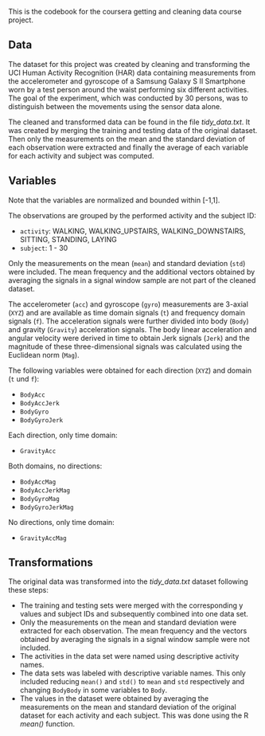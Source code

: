 This is the codebook for the coursera getting and cleaning data course project.

## Data

The dataset for this project was created by cleaning and transforming the UCI Human Activity Recognition (HAR) data containing measurements from the accelerometer and gyroscope of a Samsung Galaxy S II Smartphone worn by a test person around the waist performing six different activities. The goal of the experiment, which was conducted by 30 persons, was to distinguish between the movements using the sensor data alone. 

The cleaned and transformed data can be found in the file *tidy_data.txt*. It was created by merging the training and testing data of the original dataset. Then only the measurements on the mean and the standard deviation of each observation were extracted and finally the average of each variable for each activity and subject was computed.   


## Variables

Note that the variables are normalized and bounded within [-1,1].

The observations are grouped by the performed activity and the subject ID:

* `activity`: WALKING, WALKING_UPSTAIRS, WALKING_DOWNSTAIRS, SITTING, STANDING, LAYING
* `subject`: 1 - 30

Only the measurements on the mean (`mean`) and standard deviation (`std`) were included. The mean frequency and the additional vectors obtained by averaging the signals in a signal window sample are not part of the cleaned dataset. 

The accelerometer (`acc`) and gyroscope (`gyro`) measurements are 3-axial (`XYZ`) and are available as time domain signals (`t`) and frequency domain signals (`f`). The acceleration signals were further divided into body (`Body`) and gravity (`Gravity`) acceleration signals.
The body linear acceleration and angular velocity were derived in time to obtain Jerk signals (`Jerk`) and the magnitude of these three-dimensional signals was calculated using the Euclidean norm (`Mag`).

The following variables were obtained for each direction (`XYZ`) and domain (`t` und `f`):

* `BodyAcc`
* `BodyAccJerk`
* `BodyGyro`
* `BodyGyroJerk`

Each direction, only time domain:

* `GravityAcc` 

Both domains, no directions:

* `BodyAccMag`
* `BodyAccJerkMag`
* `BodyGyroMag`
* `BodyGyroJerkMag`

No directions, only time domain:

* `GravityAccMag`

## Transformations

The original data was transformed into the *tidy_data.txt* dataset following these steps:

* The training and testing sets were merged with the corresponding y values and subject IDs and subsequently combined into one data set.
* Only the measurements on the mean and standard deviation were extracted for each observation. The mean frequency and the vectors obtained by averaging the signals in a signal window sample were not included.
* The activities in the data set were named using descriptive activity names.
* The data sets was labeled with descriptive variable names. This only included reducing `mean()` and `std()` to `mean` and `std` respectively and changing `BodyBody` in some variables to `Body`.
* The values in the dataset were obtained by averaging the measurements on the mean and standard deviation of the original dataset for each activity and each subject. This was done using the R *mean()* function.


  



